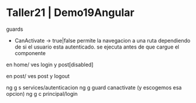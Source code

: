 # Taller21 | Demo19Angular

guards

- CanActivate -> true|false permite la navegacion a una ruta dependiendo de si el usuario esta autenticado. se ejecuta antes de que cargue el componente

en home/ ves   login y post[disabled]


en post/ ves     post y logout



ng g s services/autenticacion
ng g guard canactivate (y escogemos esa opcion)
ng g c principal/login